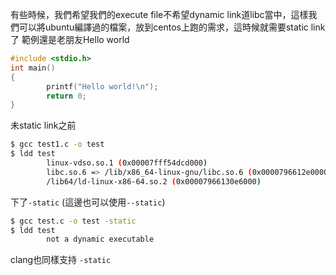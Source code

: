 有些時候，我們希望我們的execute file不希望dynamic link道libc當中，這樣我們可以將ubuntu編譯過的檔案，放到centos上跑的需求，這時候就需要static link了
範例還是老朋友Hello world
``` c
#include <stdio.h>
int main()
{
        printf("Hello world!\n");
        return 0;
}

```
未static link之前
``` bash
$ gcc test1.c -o test
$ ldd test
        linux-vdso.so.1 (0x00007fff54dcd000)
        libc.so.6 => /lib/x86_64-linux-gnu/libc.so.6 (0x0000796612e00000)
        /lib64/ld-linux-x86-64.so.2 (0x00007966130e6000)
```
下了`-static` (這邊也可以使用`--static`)
``` bash
$ gcc test.c -o test -static
$ ldd test
        not a dynamic executable
```
clang也同樣支持 `-static`



